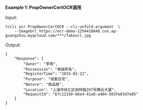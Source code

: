 **Example 1: PropOwnerCertOCR调用**



Input: 

```
tccli ocr PropOwnerCertOCR --cli-unfold-argument  \
    --ImageUrl https://ocr-demo-1254418846.cos.ap-guangzhou.myqcloud.com/***/fakeurl.jpg
```

Output: 
```
{
    "Response": {
        "Owner": "李明",
        "Possession": "单独所有",
        "RegisterTime": "2015-02-22",
        "Purpose": "成套住宅",
        "Nature": "商品房",
        "Location": "上海市徐汇区田林路397号腾云大厦",
        "RequestId": "67c12150-b6e4-41a0-a404-503fe83d7e85"
    }
}
```

